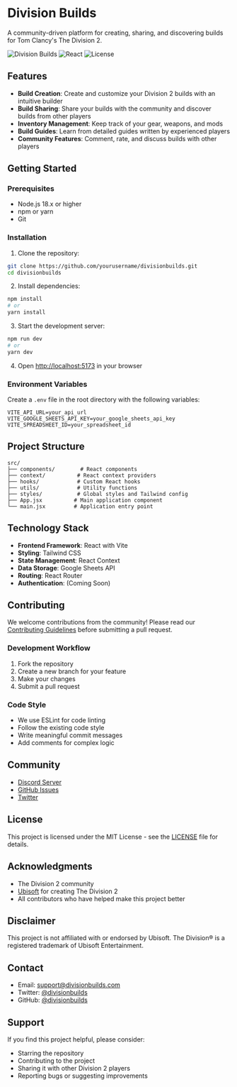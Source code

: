 # Division Builds

A community-driven platform for creating, sharing, and discovering builds for Tom Clancy's The Division 2.

![Division Builds](https://img.shields.io/badge/The%20Division%202-Builds-FF6B2B)
![React](https://img.shields.io/badge/React-18.x-61DAFB)
![License](https://img.shields.io/badge/license-MIT-green)

## Features

- **Build Creation**: Create and customize your Division 2 builds with an intuitive builder
- **Build Sharing**: Share your builds with the community and discover builds from other players
- **Inventory Management**: Keep track of your gear, weapons, and mods
- **Build Guides**: Learn from detailed guides written by experienced players
- **Community Features**: Comment, rate, and discuss builds with other players

## Getting Started

### Prerequisites

- Node.js 18.x or higher
- npm or yarn
- Git

### Installation

1. Clone the repository:
```bash
git clone https://github.com/yourusername/divisionbuilds.git
cd divisionbuilds
```

2. Install dependencies:
```bash
npm install
# or
yarn install
```

3. Start the development server:
```bash
npm run dev
# or
yarn dev
```

4. Open [http://localhost:5173](http://localhost:5173) in your browser

### Environment Variables

Create a `.env` file in the root directory with the following variables:

```env
VITE_API_URL=your_api_url
VITE_GOOGLE_SHEETS_API_KEY=your_google_sheets_api_key
VITE_SPREADSHEET_ID=your_spreadsheet_id
```

## Project Structure

```
src/
├── components/        # React components
├── context/          # React context providers
├── hooks/            # Custom React hooks
├── utils/            # Utility functions
├── styles/           # Global styles and Tailwind config
├── App.jsx          # Main application component
└── main.jsx         # Application entry point
```

## Technology Stack

- **Frontend Framework**: React with Vite
- **Styling**: Tailwind CSS
- **State Management**: React Context
- **Data Storage**: Google Sheets API
- **Routing**: React Router
- **Authentication**: (Coming Soon)

## Contributing

We welcome contributions from the community! Please read our [Contributing Guidelines](CONTRIBUTING.md) before submitting a pull request.

### Development Workflow

1. Fork the repository
2. Create a new branch for your feature
3. Make your changes
4. Submit a pull request

### Code Style

- We use ESLint for code linting
- Follow the existing code style
- Write meaningful commit messages
- Add comments for complex logic

## Community

- [Discord Server](https://discord.gg/divisionbuilds)
- [GitHub Issues](https://github.com/yourusername/divisionbuilds/issues)
- [Twitter](https://twitter.com/divisionbuilds)

## License

This project is licensed under the MIT License - see the [LICENSE](LICENSE) file for details.

## Acknowledgments

- The Division 2 community
- [Ubisoft](https://www.ubisoft.com) for creating The Division 2
- All contributors who have helped make this project better

## Disclaimer

This project is not affiliated with or endorsed by Ubisoft. The Division® is a registered trademark of Ubisoft Entertainment.

## Contact

- Email: support@divisionbuilds.com
- Twitter: [@divisionbuilds](https://twitter.com/divisionbuilds)
- GitHub: [@divisionbuilds](https://github.com/divisionbuilds)

## Support

If you find this project helpful, please consider:
- Starring the repository
- Contributing to the project
- Sharing it with other Division 2 players
- Reporting bugs or suggesting improvements
